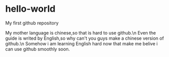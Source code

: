 # hello-world
My first github repository

My mother language is chinese,so that is hard to use github.\n
Even the guide is writed by English,so why can't you guys make a chinese version of github.\n
Somehow i am learning English hard now that make me belive i can use github smoothly soon.
